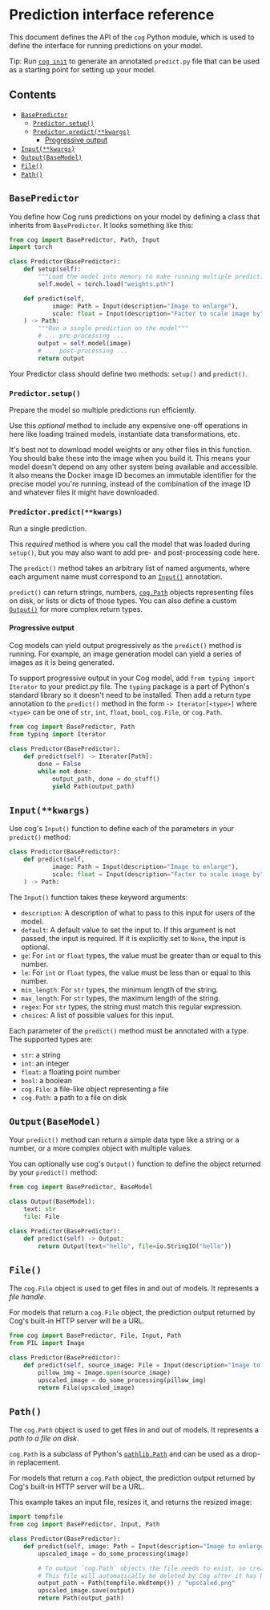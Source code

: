 # Prediction interface reference

This document defines the API of the `cog` Python module, which is used to define the interface for running predictions on your model.

Tip: Run [`cog init`](getting-started-own-model#initialization) to generate an annotated `predict.py` file that can be used as a starting point for setting up your model.

## Contents

- [`BasePredictor`](#basepredictor)
  - [`Predictor.setup()`](#predictorsetup)
  - [`Predictor.predict(**kwargs)`](#predictorpredictkwargs)
    - [Progressive output](#progressive-output)
- [`Input(**kwargs)`](#inputkwargs)
- [`Output(BaseModel)`](#outputbasemodel)
- [`File()`](#file)
- [`Path()`](#path)

## `BasePredictor`

You define how Cog runs predictions on your model by defining a class that inherits from `BasePredictor`. It looks something like this:

```python
from cog import BasePredictor, Path, Input
import torch

class Predictor(BasePredictor):
    def setup(self):
        """Load the model into memory to make running multiple predictions efficient"""
        self.model = torch.load("weights.pth")

    def predict(self,
            image: Path = Input(description="Image to enlarge"),
            scale: float = Input(description="Factor to scale image by", default=1.5)
    ) -> Path:
        """Run a single prediction on the model"""
        # ... pre-processing ...
        output = self.model(image)
        # ... post-processing ...
        return output
```

Your Predictor class should define two methods: `setup()` and `predict()`.

### `Predictor.setup()`

Prepare the model so multiple predictions run efficiently.

Use this _optional_ method to include any expensive one-off operations in here like loading trained models, instantiate data transformations, etc.

It's best not to download model weights or any other files in this function. You should bake these into the image when you build it. This means your model doesn't depend on any other system being available and accessible. It also means the Docker image ID becomes an immutable identifier for the precise model you're running, instead of the combination of the image ID and whatever files it might have downloaded.

### `Predictor.predict(**kwargs)`

Run a single prediction.

This _required_ method is where you call the model that was loaded during `setup()`, but you may also want to add pre- and post-processing code here.

The `predict()` method takes an arbitrary list of named arguments, where each argument name must correspond to an [`Input()`](#inputkwargs) annotation.

`predict()` can return strings, numbers, [`cog.Path`](#path) objects representing files on disk, or lists or dicts of those types. You can also define a custom [`Output()`](#outputbasemodel) for more complex return types.


#### Progressive output

Cog models can yield output progressively as the `predict()` method is running. For example, an image generation model can yield a series of images as it is being generated.

To support progressive output in your Cog model, add `from typing import Iterator` to your predict.py file. The `typing` package is a part of Python's standard library so it doesn't need to be installed. Then add a return type annotation to the `predict()` method in the form `-> Iterator[<type>]` where `<type>` can be one of `str`, `int`, `float`, `bool`, `cog.File`, or `cog.Path`.

```py
from cog import BasePredictor, Path
from typing import Iterator

class Predictor(BasePredictor):
    def predict(self) -> Iterator[Path]:
        done = False
        while not done:
            output_path, done = do_stuff()
            yield Path(output_path)
```

## `Input(**kwargs)`

Use cog's `Input()` function to define each of the parameters in your `predict()` method:

```py
class Predictor(BasePredictor):
    def predict(self,
            image: Path = Input(description="Image to enlarge"),
            scale: float = Input(description="Factor to scale image by", default=1.5, ge=1.0, le=10.0)
    ) -> Path:
```

The `Input()` function takes these keyword arguments:

- `description`: A description of what to pass to this input for users of the model.
- `default`: A default value to set the input to. If this argument is not passed, the input is required. If it is explicitly set to `None`, the input is optional.
- `ge`: For `int` or `float` types, the value must be greater than or equal to this number.
- `le`: For `int` or `float` types, the value must be less than or equal to this number.
- `min_length`: For `str` types, the minimum length of the string.
- `max_length`: For `str` types, the maximum length of the string.
- `regex`: For `str` types, the string must match this regular expression.
- `choices`: A list of possible values for this input.

Each parameter of the `predict()` method must be annotated with a type. The supported types are:

- `str`: a string
- `int`: an integer
- `float`: a floating point number
- `bool`: a boolean
- `cog.File`: a file-like object representing a file
- `cog.Path`: a path to a file on disk

## `Output(BaseModel)`

Your `predict()` method can return a simple data type like a string or a number, or a more complex object with multiple values.

You can optionally use cog's `Output()` function to define the object returned by your `predict()` method:

```py
from cog import BasePredictor, BaseModel

class Output(BaseModel):
    text: str
    file: File

class Predictor(BasePredictor):
    def predict(self) -> Output:
        return Output(text="hello", file=io.StringIO("hello"))
```

## `File()`

The `cog.File` object is used to get files in and out of models. It represents a _file handle_.

For models that return a `cog.File` object, the prediction output returned by Cog's built-in HTTP server will be a URL.

```python
from cog import BasePredictor, File, Input, Path
from PIL import Image

class Predictor(BasePredictor):
    def predict(self, source_image: File = Input(description="Image to enlarge")) -> File:
        pillow_img = Image.open(source_image)
        upscaled_image = do_some_processing(pillow_img)
        return File(upscaled_image)
```

## `Path()`

The `cog.Path` object is used to get files in and out of models. It represents a _path to a file on disk_.

`cog.Path` is a subclass of Python's [`pathlib.Path`](https://docs.python.org/3/library/pathlib.html#basic-use) and can be used as a drop-in replacement.

For models that return a `cog.Path` object, the prediction output returned by Cog's built-in HTTP server will be a URL.

This example takes an input file, resizes it, and returns the resized image:

```python
import tempfile
from cog import BasePredictor, Input, Path

class Predictor(BasePredictor):
    def predict(self, image: Path = Input(description="Image to enlarge")) -> Path:
        upscaled_image = do_some_processing(image)

        # To output `cog.Path` objects the file needs to exist, so create a temporary file first.
        # This file will automatically be deleted by Cog after it has been returned.
        output_path = Path(tempfile.mkdtemp()) / "upscaled.png"
        upscaled_image.save(output)
        return Path(output_path)
```
